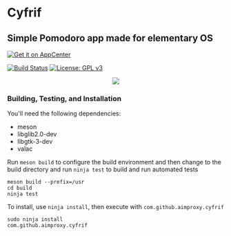 # Cyfrif
## Simple Pomodoro app made for elementary OS


[![Get it on AppCenter](https://appcenter.elementary.io/badge.svg)](https://appcenter.elementary.io/com.github.aimproxy.cyfrif)

[![Build Status](https://travis-ci.org/lainsce/quilter.svg?branch=master)](https://travis-ci.org/aimproxy/cyfrif)
[![License: GPL v3](https://img.shields.io/badge/License-GPL%20v3-blue.svg)](http://www.gnu.org/licenses/gpl-3.0)

<div align="center">
  <img src="https://raw.githubusercontent.com/aimproxy/cyfrif/master/media/Screenshot.png">
</div>

### Building, Testing, and Installation

You'll need the following dependencies:
* meson
* libglib2.0-dev
* libgtk-3-dev
* valac

Run `meson build` to configure the build environment and then change to the build directory and run `ninja test` to build and run automated tests

    meson build --prefix=/usr
    cd build
    ninja test

To install, use `ninja install`, then execute with `com.github.aimproxy.cyfrif`

    sudo ninja install
    com.github.aimproxy.cyfrif
